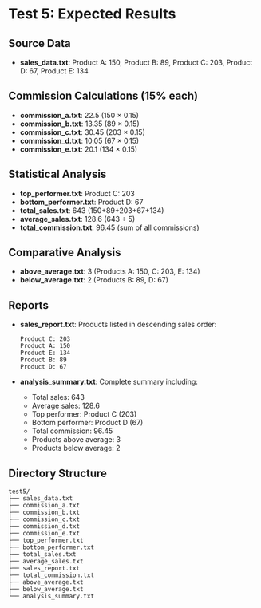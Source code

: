 # Test 5: Expected Results

## Source Data
- **sales_data.txt**: Product A: 150, Product B: 89, Product C: 203, Product D: 67, Product E: 134

## Commission Calculations (15% each)
- **commission_a.txt**: 22.5 (150 × 0.15)
- **commission_b.txt**: 13.35 (89 × 0.15)
- **commission_c.txt**: 30.45 (203 × 0.15)
- **commission_d.txt**: 10.05 (67 × 0.15)
- **commission_e.txt**: 20.1 (134 × 0.15)

## Statistical Analysis
- **top_performer.txt**: Product C: 203
- **bottom_performer.txt**: Product D: 67
- **total_sales.txt**: 643 (150+89+203+67+134)
- **average_sales.txt**: 128.6 (643 ÷ 5)
- **total_commission.txt**: 96.45 (sum of all commissions)

## Comparative Analysis  
- **above_average.txt**: 3 (Products A: 150, C: 203, E: 134)
- **below_average.txt**: 2 (Products B: 89, D: 67)

## Reports
- **sales_report.txt**: Products listed in descending sales order:
  ```
  Product C: 203
  Product A: 150  
  Product E: 134
  Product B: 89
  Product D: 67
  ```

- **analysis_summary.txt**: Complete summary including:
  - Total sales: 643
  - Average sales: 128.6
  - Top performer: Product C (203)
  - Bottom performer: Product D (67)
  - Total commission: 96.45
  - Products above average: 3
  - Products below average: 2

## Directory Structure
```
test5/
├── sales_data.txt
├── commission_a.txt
├── commission_b.txt
├── commission_c.txt
├── commission_d.txt
├── commission_e.txt
├── top_performer.txt
├── bottom_performer.txt
├── total_sales.txt
├── average_sales.txt
├── sales_report.txt
├── total_commission.txt
├── above_average.txt
├── below_average.txt
└── analysis_summary.txt
```